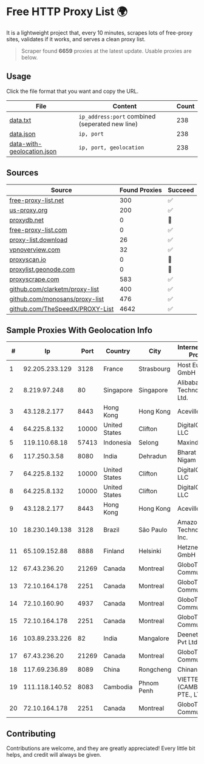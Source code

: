 
# Free HTTP Proxy List 🌍

It is a lightweight project that, every 10 minutes, scrapes lots of free-proxy sites, validates if it works, and serves a clean proxy list.


> Scraper found **6659** proxies at the latest update. Usable proxies are below.

## Usage

Click the file format that you want and copy the URL.


|File|Content|Count|
|----|-------|-----|
|[data.txt](https://raw.githubusercontent.com/themiralay/Proxy-List-World/master/data.txt)|`ip_address:port` combined (seperated new line)|238|
|[data.json](https://raw.githubusercontent.com/themiralay/Proxy-List-World/master/data.json)|`ip, port`|238|
|[data-with-geolocation.json](https://raw.githubusercontent.com/themiralay/Proxy-List-World/master/data-with-geolocation.json)|`ip, port, geolocation`|238|

## Sources

|Source|Found Proxies|Succeed|
|------|-------------|-------|
|[free-proxy-list.net](https://free-proxy-list.net)|300|✅|
|[us-proxy.org](https://www.us-proxy.org)|200|✅|
|[proxydb.net](http://proxydb.net)|0|🚫|
|[free-proxy-list.com](https://free-proxy-list.com/?page=&port=&type%5B%5D=http&type%5B%5D=https&up_time=0&search=Search)|0|✅|
|[proxy-list.download](https://www.proxy-list.download/HTTP)|26|✅|
|[vpnoverview.com](https://vpnoverview.com/privacy/anonymous-browsing/free-proxy-servers)|32|✅|
|[proxyscan.io](https://www.proxyscan.io)|0|🚫|
|[proxylist.geonode.com](https://proxylist.geonode.com/api/proxy-list?limit=300&page=1&sort_by=lastChecked&sort_type=desc&protocols=http,https)|0|🚫|
|[proxyscrape.com](https://api.proxyscrape.com/v2/?request=displayproxies&protocol=http&timeout=10000&country=all&ssl=all&anonymity=all)|583|✅|
|[github.com/clarketm/proxy-list](https://raw.githubusercontent.com/clarketm/proxy-list/master/proxy-list-raw.txt)|400|✅|
|[github.com/monosans/proxy-list](https://raw.githubusercontent.com/monosans/proxy-list/main/proxies/http.txt)|476|✅|
|[github.com/TheSpeedX/PROXY-List](https://raw.githubusercontent.com/TheSpeedX/PROXY-List/master/http.txt)|4642|✅|


## Sample Proxies With Geolocation Info

|#|Ip|Port|Country|City|Internet Service Provider|
|-|--|----|-------|----|-------------------------|
|1|92.205.233.129|3128|France|Strasbourg|Host Europe GmbH|
|2|8.219.97.248|80|Singapore|Singapore|Alibaba (US) Technology Co., Ltd.|
|3|43.128.2.177|8443|Hong Kong|Hong Kong|Aceville Pte.ltd|
|4|64.225.8.132|10000|United States|Clifton|DigitalOcean, LLC|
|5|119.110.68.18|57413|Indonesia|Selong|Maxindo|
|6|117.250.3.58|8080|India|Dehradun|Bharat Sanchar Nigam Ltd|
|7|64.225.8.132|10000|United States|Clifton|DigitalOcean, LLC|
|8|64.225.8.132|10000|United States|Clifton|DigitalOcean, LLC|
|9|43.128.2.177|8443|Hong Kong|Hong Kong|Aceville Pte.ltd|
|10|18.230.149.138|3128|Brazil|São Paulo|Amazon Technologies Inc.|
|11|65.109.152.88|8888|Finland|Helsinki|Hetzner Online GmbH|
|12|67.43.236.20|21269|Canada|Montreal|GloboTech Communications|
|13|72.10.164.178|2251|Canada|Montreal|GloboTech Communications|
|14|72.10.160.90|4937|Canada|Montreal|GloboTech Communications|
|15|72.10.164.178|2251|Canada|Montreal|GloboTech Communications|
|16|103.89.233.226|82|India|Mangalore|Deenet Services Pvt Ltd|
|17|67.43.236.20|21269|Canada|Montreal|GloboTech Communications|
|18|117.69.236.89|8089|China|Rongcheng|Chinanet|
|19|111.118.140.52|8083|Cambodia|Phnom Penh|VIETTEL (CAMBODIA) PTE., LTD|
|20|72.10.164.178|2251|Canada|Montreal|GloboTech Communications|



## Contributing

Contributions are welcome, and they are greatly appreciated! Every
little bit helps, and credit will always be given.

